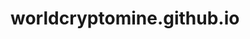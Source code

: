 # worldcryptomine.github.io




	
  
   
  
    
  
  
    
      
    
    
     






  








	





    

    
